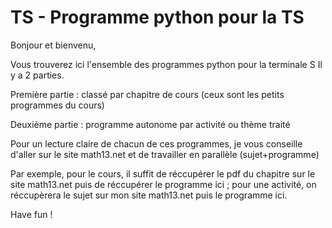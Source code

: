 # TS - Programme python pour la TS
Bonjour et bienvenu,

Vous trouverez ici l'ensemble des programmes python pour la terminale S
Il y a 2 parties.

Première partie : classé par chapitre de cours (ceux sont les petits programmes du cours)

Deuxième partie : programme autonome par activité ou thème traité

Pour un lecture claire de chacun de ces programmes, je vous conseille d'aller sur le site math13.net et de travailler en parallèle (sujet+programme)

Par exemple, pour le cours, il suffit de réccupérer le pdf du chapitre sur le site math13.net puis de réccupérer le programme ici ; pour une activité, on réccupèrera le sujet sur mon site math13.net puis le programme ici.

Have fun !

